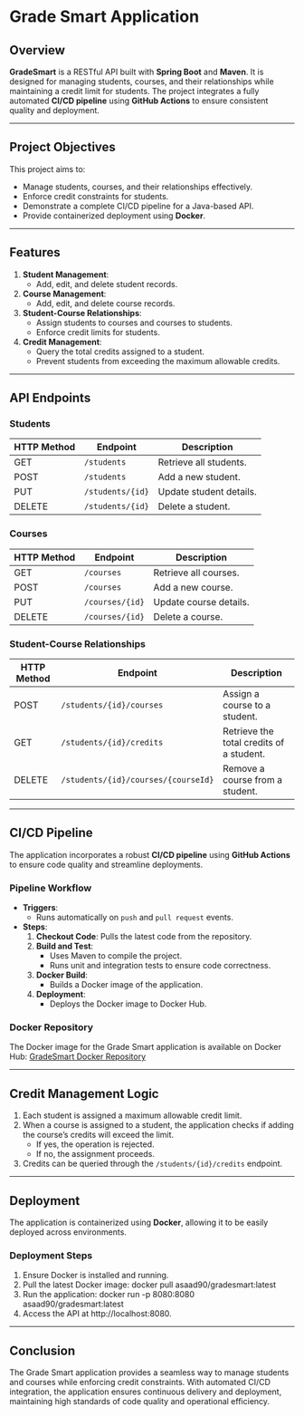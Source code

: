 # Grade Smart Application

## Overview
**GradeSmart** is a RESTful API built with **Spring Boot** and **Maven**. It is designed for managing students, courses, and their relationships while maintaining a credit limit for students. The project integrates a fully automated **CI/CD pipeline** using **GitHub Actions** to ensure consistent quality and deployment.

---

## Project Objectives
This project aims to:
- Manage students, courses, and their relationships effectively.
- Enforce credit constraints for students.
- Demonstrate a complete CI/CD pipeline for a Java-based API.
- Provide containerized deployment using **Docker**.

---

## Features
1. **Student Management**:
   - Add, edit, and delete student records.
2. **Course Management**:
   - Add, edit, and delete course records.
3. **Student-Course Relationships**:
   - Assign students to courses and courses to students.
   - Enforce credit limits for students.
4. **Credit Management**:
   - Query the total credits assigned to a student.
   - Prevent students from exceeding the maximum allowable credits.

---

## API Endpoints

### Students
| HTTP Method | Endpoint         | Description             |
|-------------|------------------|-------------------------|
| GET         | `/students`      | Retrieve all students.  |
| POST        | `/students`      | Add a new student.      |
| PUT         | `/students/{id}` | Update student details. |
| DELETE      | `/students/{id}` | Delete a student.       |

### Courses
| HTTP Method | Endpoint         | Description            |
|-------------|------------------|------------------------|
| GET         | `/courses`       | Retrieve all courses.  |
| POST        | `/courses`       | Add a new course.      |
| PUT         | `/courses/{id}`  | Update course details. |
| DELETE      | `/courses/{id}`  | Delete a course.       |

### Student-Course Relationships
| HTTP Method | Endpoint                  | Description                                   |
|-------------|---------------------------|-----------------------------------------------|
| POST        | `/students/{id}/courses`  | Assign a course to a student.                |
| GET         | `/students/{id}/credits`  | Retrieve the total credits of a student.     |
| DELETE      | `/students/{id}/courses/{courseId}` | Remove a course from a student. |

---

## CI/CD Pipeline
The application incorporates a robust **CI/CD pipeline** using **GitHub Actions** to ensure code quality and streamline deployments.

### Pipeline Workflow
- **Triggers**:
  - Runs automatically on `push` and `pull request` events.
- **Steps**:
  1. **Checkout Code**: Pulls the latest code from the repository.
  2. **Build and Test**:
     - Uses Maven to compile the project.
     - Runs unit and integration tests to ensure code correctness.
  3. **Docker Build**:
     - Builds a Docker image of the application.
  4. **Deployment**:
     - Deploys the Docker image to Docker Hub.

### Docker Repository
The Docker image for the Grade Smart application is available on Docker Hub: [GradeSmart Docker Repository](https://hub.docker.com)

---

## Credit Management Logic
1. Each student is assigned a maximum allowable credit limit.
2. When a course is assigned to a student, the application checks if adding the course’s credits will exceed the limit.
   - If yes, the operation is rejected.
   - If no, the assignment proceeds.
3. Credits can be queried through the `/students/{id}/credits` endpoint.

---

## Deployment
The application is containerized using **Docker**, allowing it to be easily deployed across environments.

### Deployment Steps
1. Ensure Docker is installed and running.
2.	Pull the latest Docker image:
docker pull asaad90/gradesmart:latest
3.	Run the application:
docker run -p 8080:8080 asaad90/gradesmart:latest
4.	Access the API at http://localhost:8080.

---
## Conclusion
The Grade Smart application provides a seamless way to manage students and courses while enforcing credit constraints. With automated CI/CD integration, the application ensures continuous delivery and deployment, maintaining high standards of code quality and operational efficiency.



